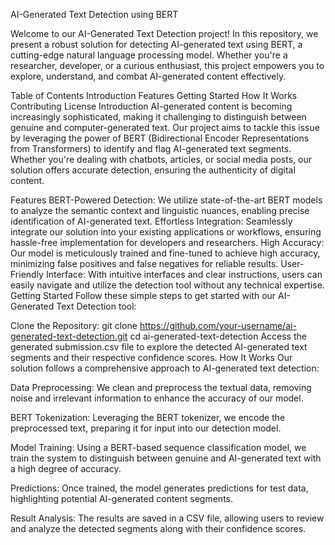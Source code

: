 
AI-Generated Text Detection using BERT

Welcome to our AI-Generated Text Detection project! In this repository, we present a robust solution for detecting AI-generated text using BERT, a cutting-edge natural language processing model. Whether you're a researcher, developer, or a curious enthusiast, this project empowers you to explore, understand, and combat AI-generated content effectively.

Table of Contents
Introduction
Features
Getting Started
How It Works
Contributing
License
Introduction
AI-generated content is becoming increasingly sophisticated, making it challenging to distinguish between genuine and computer-generated text. Our project aims to tackle this issue by leveraging the power of BERT (Bidirectional Encoder Representations from Transformers) to identify and flag AI-generated text segments. Whether you're dealing with chatbots, articles, or social media posts, our solution offers accurate detection, ensuring the authenticity of digital content.

Features
BERT-Powered Detection: We utilize state-of-the-art BERT models to analyze the semantic context and linguistic nuances, enabling precise identification of AI-generated text.
Effortless Integration: Seamlessly integrate our solution into your existing applications or workflows, ensuring hassle-free implementation for developers and researchers.
High Accuracy: Our model is meticulously trained and fine-tuned to achieve high accuracy, minimizing false positives and false negatives for reliable results.
User-Friendly Interface: With intuitive interfaces and clear instructions, users can easily navigate and utilize the detection tool without any technical expertise.
Getting Started
Follow these simple steps to get started with our AI-Generated Text Detection tool:

Clone the Repository:
git clone https://github.com/your-username/ai-generated-text-detection.git
cd ai-generated-text-detection
Access the generated submission.csv file to explore the detected AI-generated text segments and their respective confidence scores.
How It Works
Our solution follows a comprehensive approach to AI-generated text detection:

Data Preprocessing: We clean and preprocess the textual data, removing noise and irrelevant information to enhance the accuracy of our model.

BERT Tokenization: Leveraging the BERT tokenizer, we encode the preprocessed text, preparing it for input into our detection model.

Model Training: Using a BERT-based sequence classification model, we train the system to distinguish between genuine and AI-generated text with a high degree of accuracy.

Predictions: Once trained, the model generates predictions for test data, highlighting potential AI-generated content segments.

Result Analysis: The results are saved in a CSV file, allowing users to review and analyze the detected segments along with their confidence scores.
